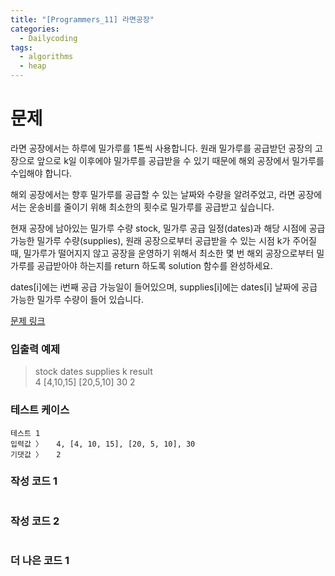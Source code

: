 ```yaml
---
title: "[Programmers_11] 라면공장"
categories:
  - Dailycoding
tags:
  - algorithms
  - heap
---
```


# 문제
라면 공장에서는 하루에 밀가루를 1톤씩 사용합니다. 원래 밀가루를 공급받던 공장의 고장으로 앞으로 k일 이후에야 밀가루를 공급받을 수 있기 때문에 해외 공장에서 밀가루를 수입해야 합니다.

해외 공장에서는 향후 밀가루를 공급할 수 있는 날짜와 수량을 알려주었고, 라면 공장에서는 운송비를 줄이기 위해 최소한의 횟수로 밀가루를 공급받고 싶습니다.

현재 공장에 남아있는 밀가루 수량 stock, 밀가루 공급 일정(dates)과 해당 시점에 공급 가능한 밀가루 수량(supplies), 원래 공장으로부터 공급받을 수 있는 시점 k가 주어질 때, 밀가루가 떨어지지 않고 공장을 운영하기 위해서 최소한 몇 번 해외 공장으로부터 밀가루를 공급받아야 하는지를 return 하도록 solution 함수를 완성하세요.

dates[i]에는 i번째 공급 가능일이 들어있으며, supplies[i]에는 dates[i] 날짜에 공급 가능한 밀가루 수량이 들어 있습니다.

[문제 링크](https://programmers.co.kr/learn/courses/30/lessons/42629)

### 입출력 예제
> stock	dates	supplies	k	result  
4	[4,10,15]	[20,5,10]	30	2

### 테스트 케이스
```
테스트 1
입력값 〉	4, [4, 10, 15], [20, 5, 10], 30
기댓값 〉	2
```

### 작성 코드 1
```

```

### 작성 코드 2
```

```
### 더 나은 코드 1
```
```
